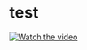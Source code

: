 # test

<a href="https://drive.google.com/file/d/1C6qpBrCIZjGlhe_VVx20Q_ICD05nzbG7/view?usp=drive_link" target="_blank">
    <img src="https://img.youtube.com/vi/bPXr-vtWd2U/0.jpg" alt="Watch the video">
</a>

